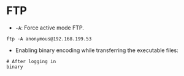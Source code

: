 # FTP

- `-A`: Force active mode FTP.
```
ftp -A anonymous@192.168.199.53
```

- Enabling binary encoding while transferring the executable files:
```
# After logging in
binary
```
